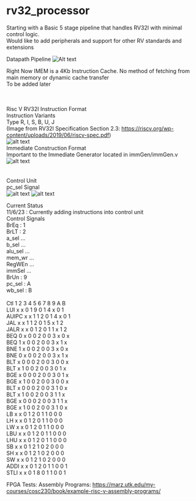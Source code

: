 # rv32_processor <br>
Starting with a Basic 5 stage pipeline that handles RV32I with minimal control logic.  <br>
Would like to add peripherals and support for other RV standards and extensions <br> 

Datapath Pipeline 
![Alt text](https://github.com/sprsr/rv32_processor/blob/main/diagrams/block_diagrams/Datapath%20Pipeline.png)

Right Now IMEM is a 4Kb Instruction Cache.  No method of fetching from main memory or dynamic cache transfer <br>
To be added later <br> <br> <br>

Risc V RV32I Instruction Format <br>
Instruction Variants  <br>
Type R, I, S, B, U, J <br>
(Image from RV32I Specification Section 2.3: https://riscv.org/wp-content/uploads/2019/06/riscv-spec.pdf) <br>
![alt text](https://github.com/sprsr/rv32_processor/blob/main/diagrams/standard/rv32i_formats.png) <br>
Immediate Construction Format <br>
Important to the Immediate Generator located in immGen/immGen.v <br>
![alt text](https://github.com/sprsr/rv32_processor/blob/main/diagrams/standard/rv32i_immediate_formats.png)
<br> <br> <br>
Control Unit <br>
pc_sel Signal <br> 
![alt text](https://github.com/sprsr/rv32_processor/blob/main/diagrams/block_diagrams/pc_sel.png)
![alt text](https://github.com/sprsr/rv32_processor/blob/main/diagrams/block_diagrams/pc_sel2.png)

Current Status <br>
11/6/23 : Currently adding instructions into control unit <br>
Control Signals <br>
BrEq	  :  1<br>
BrLT	  :  2<br>
a_sel	  ... <br>
b_sel		... <br>
alu_sel	... <br>
mem_wr	... <br>
RegWEn	... <br>
immSel	... <br>
BrUn	  :  9<br>
pc_sel	:  A<br>
wb_sel  :  B<br><br>
Ctl   1 2 3 4 5 6 7 8 9 A B<br>
LUI	  x	x	0	1	9	0	1	4	x	0	1<br>
AUIPC	x	x	1	1	2	0	1	4	x	0	1<br>
JAL	  x	x	1	1	2	0	1	5	x	1	2<br>
JALR	x	x	0	1	2	0	1	1	x	1	2<br>
BEQ	  0	x	0	0	2	0	0	3	x	0	x<br>
BEQ	  1	x	0	0	2	0	0	3	x	1	x<br>
BNE	  1	x	0	0	2	0	0	3	x	0	x<br>
BNE	  0	x	0	0	2	0	0	3	x	1	x<br>
BLT	  x	0	0	0	2	0	0	3	0	0	x<br>
BLT	  x	1	0	0	2	0	0	3	0	1	x<br>
BGE	  x	0	0	0	2	0	0	3	0	1	x<br>
BGE	  x	1	0	0	2	0	0	3	0	0	x<br>
BLT	  x	0	0	0	2	0	0	3	1	0	x<br>
BLT	  x	1	0	0	2	0	0	3	1	1	x<br>
BGE	  x	0	0	0	2	0	0	3	1	1	x<br>
BGE	  x	1	0	0	2	0	0	3	1	0	x<br>
LB	  x	x	0	1	2	0	1	1	0	0	0<br>
LH	  x	x	0	1	2	0	1	1	0	0	0<br>
LW	  x	x	0	1	2	0	1	1	0	0	0<br>
LBU	  x	x	0	1	2	0	1	1	0	0	0<br>
LHU	  x	x	0	1	2	0	1	1	0	0	0<br>
SB	  x	x	0	1	2	1	0	2	0	0	0<br>
SH	  x	x	0	1	2	1	0	2	0	0	0<br>
SW	  x	x	0	1	2	1	0	2	0	0	0<br>
ADDI	x	x	0	1	2	0	1	1	0	0	1<br>
STLI	x	x	0	1	8	0	1	1	0	0	1<br>


FPGA Tests:
Assembly Programs:
https://marz.utk.edu/my-courses/cosc230/book/example-risc-v-assembly-programs/
